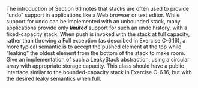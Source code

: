 The introduction of Section 6.1 notes that stacks are often used to provide
“undo” support in applications like a Web browser or text editor. While
support for undo can be implemented with an unbounded stack, many
applications provide only ***limited*** support for such an undo history, with a
fixed-capacity stack. When push is invoked with the stack at full capacity,
rather than throwing a Full exception (as described in Exercise C-6.16),
a more typical semantic is to accept the pushed element at the top while
“leaking” the oldest element from the bottom of the stack to make room.
Give an implementation of such a LeakyStack abstraction, using a circular
array with appropriate storage capacity. This class should have a public
interface similar to the bounded-capacity stack in Exercise C-6.16, but
with the desired leaky semantics when full.